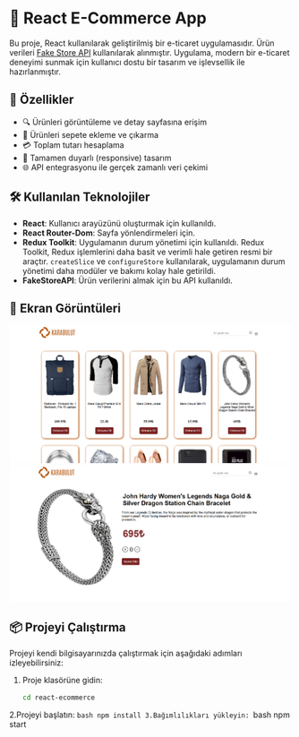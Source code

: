 # 🛒 React E-Commerce App

Bu proje, React kullanılarak geliştirilmiş bir e-ticaret uygulamasıdır. Ürün verileri [Fake Store API](https://fakestoreapi.com/) kullanılarak alınmıştır. Uygulama, modern bir e-ticaret deneyimi sunmak için kullanıcı dostu bir tasarım ve işlevsellik ile hazırlanmıştır.

## 🚀 Özellikler

- 🔍 Ürünleri görüntüleme ve detay sayfasına erişim
- 🛒 Ürünleri sepete ekleme ve çıkarma
- 💳 Toplam tutarı hesaplama
- 📱 Tamamen duyarlı (responsive) tasarım
- 🌐 API entegrasyonu ile gerçek zamanlı veri çekimi

## 🛠️ Kullanılan Teknolojiler

- **React**: Kullanıcı arayüzünü oluşturmak için kullanıldı.
- **React Router-Dom**: Sayfa yönlendirmeleri için.
- **Redux Toolkit**: Uygulamanın durum yönetimi için kullanıldı. Redux Toolkit, Redux işlemlerini daha basit ve verimli hale getiren resmi bir araçtır. `createSlice` ve `configureStore` kullanılarak, uygulamanın durum yönetimi daha modüler ve bakımı kolay hale getirildi.
- **FakeStoreAPI**: Ürün verilerini almak için bu API kullanıldı.

## 📸 Ekran Görüntüleri

![Anasayfa Görseli](image/homepage.png)
![Ürün Detay Görseli](image/product-detail.png)

## 📦 Projeyi Çalıştırma

Projeyi kendi bilgisayarınızda çalıştırmak için aşağıdaki adımları izleyebilirsiniz:

1. Proje klasörüne gidin:
   ```bash
   cd react-ecommerce
2.Projeyi başlatın:
    ```bash
    npm install
3.Bağımlılıkları yükleyin:
    ```bash
    npm start
   
